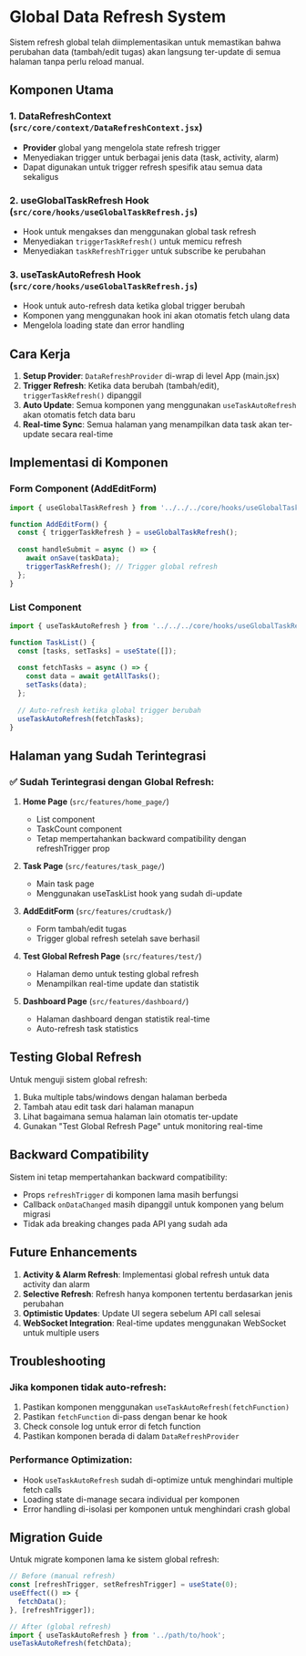 # Global Data Refresh System

Sistem refresh global telah diimplementasikan untuk memastikan bahwa perubahan data (tambah/edit tugas) akan langsung ter-update di semua halaman tanpa perlu reload manual.

## Komponen Utama

### 1. DataRefreshContext (`src/core/context/DataRefreshContext.jsx`)
- **Provider** global yang mengelola state refresh trigger
- Menyediakan trigger untuk berbagai jenis data (task, activity, alarm)
- Dapat digunakan untuk trigger refresh spesifik atau semua data sekaligus

### 2. useGlobalTaskRefresh Hook (`src/core/hooks/useGlobalTaskRefresh.js`)
- Hook untuk mengakses dan menggunakan global task refresh
- Menyediakan `triggerTaskRefresh()` untuk memicu refresh
- Menyediakan `taskRefreshTrigger` untuk subscribe ke perubahan

### 3. useTaskAutoRefresh Hook (`src/core/hooks/useGlobalTaskRefresh.js`)
- Hook untuk auto-refresh data ketika global trigger berubah
- Komponen yang menggunakan hook ini akan otomatis fetch ulang data
- Mengelola loading state dan error handling

## Cara Kerja

1. **Setup Provider**: `DataRefreshProvider` di-wrap di level App (main.jsx)
2. **Trigger Refresh**: Ketika data berubah (tambah/edit), `triggerTaskRefresh()` dipanggil
3. **Auto Update**: Semua komponen yang menggunakan `useTaskAutoRefresh` akan otomatis fetch data baru
4. **Real-time Sync**: Semua halaman yang menampilkan data task akan ter-update secara real-time

## Implementasi di Komponen

### Form Component (AddEditForm)
```jsx
import { useGlobalTaskRefresh } from '../../../core/hooks/useGlobalTaskRefresh';

function AddEditForm() {
  const { triggerTaskRefresh } = useGlobalTaskRefresh();
  
  const handleSubmit = async () => {
    await onSave(taskData);
    triggerTaskRefresh(); // Trigger global refresh
  };
}
```

### List Component
```jsx
import { useTaskAutoRefresh } from '../../../core/hooks/useGlobalTaskRefresh';

function TaskList() {
  const [tasks, setTasks] = useState([]);
  
  const fetchTasks = async () => {
    const data = await getAllTasks();
    setTasks(data);
  };
  
  // Auto-refresh ketika global trigger berubah
  useTaskAutoRefresh(fetchTasks);
}
```

## Halaman yang Sudah Terintegrasi

### ✅ Sudah Terintegrasi dengan Global Refresh:
1. **Home Page** (`src/features/home_page/`)
   - List component
   - TaskCount component
   - Tetap mempertahankan backward compatibility dengan refreshTrigger prop

2. **Task Page** (`src/features/task_page/`)
   - Main task page
   - Menggunakan useTaskList hook yang sudah di-update

3. **AddEditForm** (`src/features/crudtask/`)
   - Form tambah/edit tugas
   - Trigger global refresh setelah save berhasil

4. **Test Global Refresh Page** (`src/features/test/`)
   - Halaman demo untuk testing global refresh
   - Menampilkan real-time update dan statistik

5. **Dashboard Page** (`src/features/dashboard/`)
   - Halaman dashboard dengan statistik real-time
   - Auto-refresh task statistics

## Testing Global Refresh

Untuk menguji sistem global refresh:

1. Buka multiple tabs/windows dengan halaman berbeda
2. Tambah atau edit task dari halaman manapun
3. Lihat bagaimana semua halaman lain otomatis ter-update
4. Gunakan "Test Global Refresh Page" untuk monitoring real-time

## Backward Compatibility

Sistem ini tetap mempertahankan backward compatibility:
- Props `refreshTrigger` di komponen lama masih berfungsi
- Callback `onDataChanged` masih dipanggil untuk komponen yang belum migrasi
- Tidak ada breaking changes pada API yang sudah ada

## Future Enhancements

1. **Activity & Alarm Refresh**: Implementasi global refresh untuk data activity dan alarm
2. **Selective Refresh**: Refresh hanya komponen tertentu berdasarkan jenis perubahan
3. **Optimistic Updates**: Update UI segera sebelum API call selesai
4. **WebSocket Integration**: Real-time updates menggunakan WebSocket untuk multiple users

## Troubleshooting

### Jika komponen tidak auto-refresh:
1. Pastikan komponen menggunakan `useTaskAutoRefresh(fetchFunction)`
2. Pastikan `fetchFunction` di-pass dengan benar ke hook
3. Check console log untuk error di fetch function
4. Pastikan komponen berada di dalam `DataRefreshProvider`

### Performance Optimization:
- Hook `useTaskAutoRefresh` sudah di-optimize untuk menghindari multiple fetch calls
- Loading state di-manage secara individual per komponen
- Error handling di-isolasi per komponen untuk menghindari crash global

## Migration Guide

Untuk migrate komponen lama ke sistem global refresh:

```jsx
// Before (manual refresh)
const [refreshTrigger, setRefreshTrigger] = useState(0);
useEffect(() => {
  fetchData();
}, [refreshTrigger]);

// After (global refresh)
import { useTaskAutoRefresh } from '../path/to/hook';
useTaskAutoRefresh(fetchData);
```

